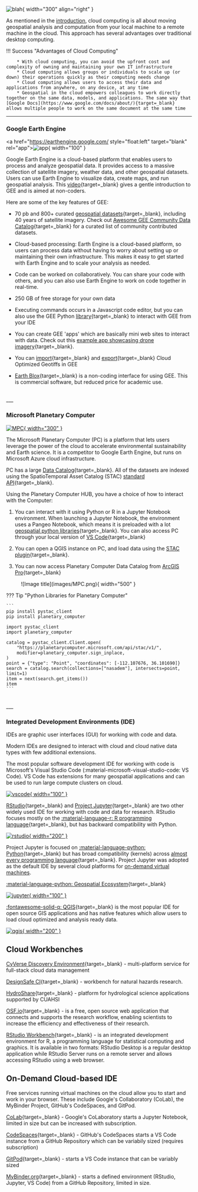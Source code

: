 ![blah](images/midjourney_cloud.png){ width="300" align="right" }

As mentioned in the [introduction](index.md#cloud-compute), cloud computing is all about moving geospatial analysis and computation from your local machine to a remote machine in the cloud. This approach has several advantages over traditional desktop computing.

!!! Success "Advantages of Cloud Computing"
        
        * With cloud computing, you can avoid the upfront cost and complexity of owning and maintaining your own IT infrastructure
        * Cloud computing allows groups or individuals to scale up (or down) their operations quickly as their computing needs change
        * Cloud computing allows users to access their data and applications from anywhere, on any device, at any time
        * Geospatial in the cloud empowers colleagues to work directly together on the same data, models, and applications. The same way that [Google Docs](https://www.google.com/docs/about/){target=_blank} allows multiple people to work on the same document at the same time

___

### Google Earth Engine

<a href="https://earthengine.google.com/ style="float:left" target="blank" rel="app">![app](images/gee2.png){ width="100" } </a>

Google Earth Engine is a cloud-based platform that enables users to process and analyze geospatial data. It provides access to a massive collection of satellite imagery, weather data, and other geospatial datasets. Users can use Earth Engine to visualize data, create maps, and run geospatial analysis. This [video](https://www.youtube.com/watch?v=HofrUehuEk4){target=_blank} gives a gentle introduction to GEE and is aimed at non-coders.

Here are some of the key features of GEE:

* 70 pb and 800+ curated [geospatial datasets](https://developers.google.com/earth-engine/datasets){target=_blank}, including 40 years of satellite imagery. Check out [Awesome GEE Community Data Catalog](https://gee-community-catalog.org/){target=_blank} for a curated list of community contributed datasets.

* Cloud-based processing: Earth Engine is a cloud-based platform, so users can process data without having to worry about setting up or maintaining their own infrastructure. This makes it easy to get started with Earth Engine and to scale your analysis as needed.

* Code can be worked on collaboratively. You can share your code with others, and you can also use Earth Engine to work on code together in real-time.

* 250 GB of free storage for your own data

* Executing commands occurs in a Javascript code editor, but you can also use the GEE Python [library](https://developers.google.com/earth-engine/guides/python_install){target=_blank} to interact with GEE from your IDE

* You can create GEE 'apps' which are basically mini web sites to interact with data. Check out this [example app showcasing drone imagery](https://bit.ly/srer-drone-2019){target=_blank}.

* You can [import](https://developers.google.com/earth-engine/guides/image_overview){target=_blank} and [export](https://developers.google.com/earth-engine/guides/exporting_images){target=_blank} Cloud Optimized Geotiffs in GEE

* [Earth Blox](https://www.earthblox.io/){target=_blank} is a non-coding interface for using GEE. This is commercial software, but reduced price for academic use.


</br>
___

### Microsoft Planetary Computer
<a href="https://planetarycomputer.microsoft.com/" align="right" target="blank" rel="MPC">![MPC](images/MPC2.jpeg){ width="300" } </a>

The Microsoft Planetary Computer (PC) is a platform that lets users leverage the power of the cloud to accelerate environmental sustainability and Earth science. It is a competitor to Google Earth Engine, but runs on Microsoft Azure cloud infrastructure.

PC has a large [Data Catalog](https://planetarycomputer.microsoft.com/catalog){target=_blank}. All of the datasets are indexed using the SpatioTemporal Asset Catalog (STAC) [standard API](https://radiantearth.github.io/stac-browser/#/external/planetarycomputer.microsoft.com/api/stac/v1/){target=_blank}.

Using the Planetary Computer HUB, you have a choice of how to interact with the Computer: 

1. You can interact with it using Python or R in a Jupyter Notebook environment. When launching a Jupyter Notebook, the environment uses a Pangeo Notebook, which means it is preloaded with a lot [geospatial python libraries](https://github.com/pangeo-data/pangeo-docker-images/blob/master/pangeo-notebook/packages.txt){target=_blank}. You can also access PC through your local version of [VS Code](https://planetarycomputer.microsoft.com/docs/overview/ui-vscode/){target=_blank}


2. You can open a QGIS instance on PC, and load data using the [STAC plugin](https://stacspec.org/en/tutorials/1-install-stac-api-browser-qgis-plugin/){target=_blank}. 
3. You can now access Planetary Computer Data Catalog from [ArcGIS Pro](https://www.esri.com/en-us/c/product/arcgis-for-microsoft-planetary-computer){target=_blank}

<figure markdown>
  ![Image title](images/MPC.png){ width="500" }
  <figcaption> </figcaption>
</figure>

??? Tip "Python Libraries for Planetary Computer"

    ```
    pip install pystac_client
    pip install planetary_computer
  
    import pystac_client
    import planetary_computer

    catalog = pystac_client.Client.open(
        "https://planetarycomputer.microsoft.com/api/stac/v1/",
        modifier=planetary_computer.sign_inplace,
    )
    point = {"type": "Point", "coordinates": [-112.107676, 36.101690]}
    search = catalog.search(collections=["nasadem"], intersects=point, limit=1)
    item = next(search.get_items())
    item
    ```
</br>
___

### Integrated Development Environments (IDE) 

IDEs are graphic user interfaces (GUI) for working with code and data.

Modern IDEs are designed to interact with cloud and cloud native data types with few additional extensions.

The most popular software development IDE for working with code is Microsoft's Visual Studio Code (:material-microsoft-visual-studio-code: VS Code). VS Code has extensions for many geospatial applications and can be used to run large compute clusters on cloud.

<a href="https://code.visualstudio.com/" align="left" target="blank" rel="vscode">![vscode](https://upload.wikimedia.org/wikipedia/commons/thumb/9/9a/Visual_Studio_Code_1.35_icon.svg/240px-Visual_Studio_Code_1.35_icon.svg.png){ width="100" }</a>

[RStudio](https://rstudio.com){target=_blank} and [Project Jupyter](https://jupyter.org/){target=_blank} are two other widely used IDE for working with code and data for research. RStudio focuses mostly on the [:material-language-r: R programming language](https://www.r-project.org/){target=_blank}, but has backward compatibility with Python. 

<a href="https://rstudio.com/" align="left" target="blank" rel="rstudio">![rstudio](https://www.rstudio.com/wp-content/uploads/2018/10/RStudio-Logo.png){ width="200" }</a>

Project Jupyter is focused on [:material-language-python: Python](https://www.python.org/){target=_blank} but has broad compatibility (kernels) across [almost every programming language](https://github.com/jupyter/jupyter/wiki/Jupyter-kernels){target=_blank}. Project Jupyter was adopted as the default IDE by several cloud platforms for [on-demand virtual machines](#on-demand-cloud-based-ide).

[:material-language-python: Geospatial Ecosystem](https://ecosystem.pythongis.org/){target=_blank}

<a href="https://jupyter.org/" align="left" target="blank" rel="jupyter">![jupyter](https://upload.wikimedia.org/wikipedia/commons/thumb/3/38/Jupyter_logo.svg/207px-Jupyter_logo.svg.png){ width="100" }</a>

[:fontawesome-solid-q: QGIS](https://qgis.org){target=_blank} is the most popular IDE for open source GIS applications and has native features which allow users to load cloud optimized and analysis ready data.

<a href="https://qgis.org" align="left" target="blank" rel="qgis">![qgis](https://upload.wikimedia.org/wikipedia/commons/thumb/c/c2/QGIS_logo%2C_2017.svg/640px-QGIS_logo%2C_2017.svg.png){ width="200" }</a>



## Cloud Workbenches

[CyVerse Discovery Environment](https://de.cyverse.org/){target=_blank} - multi-platform service for full-stack cloud data management 

[DesignSafe CI](https://www.designsafe-ci.org/){target=_blank} - workbench for natural hazards research.
   
[HydroShare](https://www.hydroshare.org/){target=_blank} - platform for hydrological science applications supported by CUAHSI 

[OSF.io](https://osf.io/){target=_blank} - is a free, open source web application that connects and supports the research workflow, enabling scientists to increase the efficiency and effectiveness of their research.

[RStudio Workbench](https://www.rstudio.com/products/workbench/){target=_blank} -  is an integrated development environment for R, a programming language for statistical computing and graphics. It is available in two formats: RStudio Desktop is a regular desktop application while RStudio Server runs on a remote server and allows accessing RStudio using a web browser.

## On-Demand Cloud-based IDE

Free services running virtual machines on the cloud allow you to start and work in your browser. These include Google's Collaboratory (CoLab), the MyBinder Project, GitHub's CodeSpaces, and GitPod. 

[CoLab](https://colab.research.google.com/){target=_blank} - Google's CoLaboratory starts a Jupyter Notebook, limited in size but can be increased with subscription.                

[CodeSpaces](https://github.com/features/codespaces){target=_blank} - GitHub's CodeSpaces starts a VS Code instance from a GitHub Repository which can be variabily sized (requires subscription)      

[GitPod](https://www.gitpod.io/){target=_blank} - starts a VS Code instance that can be variably sized 

[MyBinder.org](https://mybinder.org/){target=_blank} - starts a defined environment (RStudio, Jupyter, VS Code) from a GitHub Repository, limited in size.                       
     


